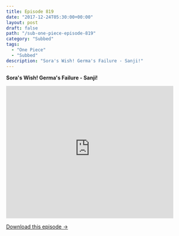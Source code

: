 ```yaml
---
title: Episode 819
date: "2017-12-24T05:30:00+00:00"
layout: post
draft: false
path: "/sub-one-piece-episode-819"
category: "Subbed"
tags:
  - "One Piece"
  - "Subbed"
description: "Sora's Wish! Germa's Failure - Sanji!"
---
```


**Sora's Wish! Germa's Failure - Sanji!**

<iframe width="640" height="360" src="https://www.rapidvideo.com/e/G6FRPH4JH3" frameborder="0" marginwidth=0 marginheight=0 scrolling=no allowfullscreen style="max-width:90%;"></iframe>

<a href="http://ouo.io/qs/eCodkFEQ?s=https://www.rapidvideo.com/d/G6FRPH4JH3" class="styled_a">Download this episode →</a>

